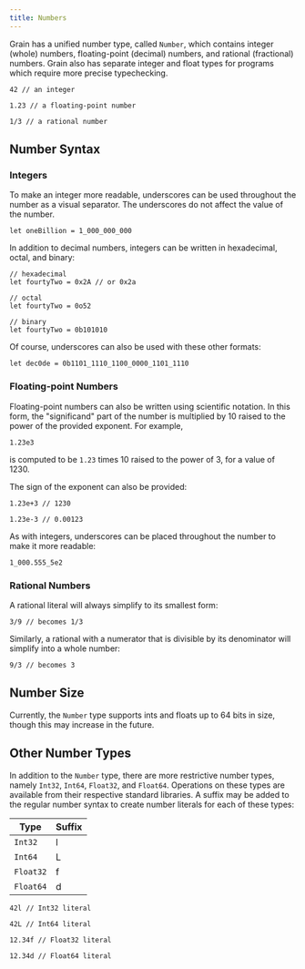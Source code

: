 ```yaml
---
title: Numbers
---
```


Grain has a unified number type, called `Number`, which contains integer (whole) numbers, floating-point (decimal) numbers, and rational (fractional) numbers. Grain also has separate integer and float types for programs which require more precise typechecking.

```grain
42 // an integer
```

```grain
1.23 // a floating-point number
```

```grain
1/3 // a rational number
```

## Number Syntax

### Integers

To make an integer more readable, underscores can be used throughout the number as a visual separator. The underscores do not affect the value of the number.

```grain
let oneBillion = 1_000_000_000
```

In addition to decimal numbers, integers can be written in hexadecimal, octal, and binary:

```grain
// hexadecimal
let fourtyTwo = 0x2A // or 0x2a
```

```grain
// octal
let fourtyTwo = 0o52
```

```grain
// binary
let fourtyTwo = 0b101010
```

Of course, underscores can also be used with these other formats:

```grain
let dec0de = 0b1101_1110_1100_0000_1101_1110
```

### Floating-point Numbers

Floating-point numbers can also be written using scientific notation. In this form, the "significand" part of the number is multiplied by 10 raised to the power of the provided exponent. For example,

```grain
1.23e3
```

is computed to be `1.23` times 10 raised to the power of 3, for a value of 1230.

The sign of the exponent can also be provided:

```grain
1.23e+3 // 1230
```

```grain
1.23e-3 // 0.00123
```

As with integers, underscores can be placed throughout the number to make it more readable:

```grain
1_000.555_5e2
```

### Rational Numbers

A rational literal will always simplify to its smallest form:

```grain
3/9 // becomes 1/3
```

Similarly, a rational with a numerator that is divisible by its denominator will simplify into a whole number:

```grain
9/3 // becomes 3
```

## Number Size

Currently, the `Number` type supports ints and floats up to 64 bits in size, though this may increase in the future.

## Other Number Types

In addition to the `Number` type, there are more restrictive number types, namely `Int32`, `Int64`, `Float32`, and `Float64`. Operations on these types are available from their respective standard libraries. A suffix may be added to the regular number syntax to create number literals for each of these types:

|Type|Suffix|
|-|-|
|`Int32`|l|
|`Int64`|L|
|`Float32`|f|
|`Float64`|d|

```grain
42l // Int32 literal
```

```grain
42L // Int64 literal
```

```grain
12.34f // Float32 literal
```

```grain
12.34d // Float64 literal
```
